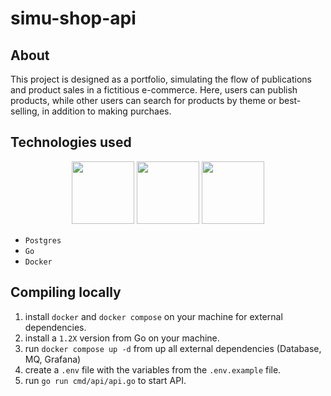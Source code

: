 # simu-shop-api

## About
  This project is designed as a portfolio, simulating the flow of publications and product sales in a fictitious e-commerce. Here, users can publish products, while other users can search for products by theme or best-selling, in addition to making purchaes.


## Technologies used

<div align="center"> 
  <img width="100" src="https://cdn.jsdelivr.net/gh/devicons/devicon@latest/icons/go/go-original.svg" />
  <img width="100" src="https://cdn.jsdelivr.net/gh/devicons/devicon@latest/icons/postgresql/postgresql-plain-wordmark.svg" />
  <img width="100" src="https://cdn.jsdelivr.net/gh/devicons/devicon@latest/icons/docker/docker-original.svg" />
</div>

- ```Postgres```
- ```Go```
- ```Docker```

## Compiling locally

1) install ```docker``` and ```docker compose``` on your machine for external dependencies.
2) install a ```1.2X``` version from Go on your machine.
3) run ``` docker compose up -d ``` from up all external dependencies (Database, MQ, Grafana)
4) create a ```.env``` file with the variables from the ```.env.example``` file.
5) run ``` go run cmd/api/api.go ``` to start API.
